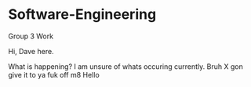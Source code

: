 # Software-Engineering
Group 3 Work

Hi, Dave here. 

What is happening? I am unsure of whats occuring currently.
Bruh
X gon give it to ya
fuk off m8
Hello
